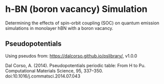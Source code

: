 # h-BN (boron vacancy) Simulation
Determining the effects of spin-orbit coupling (SOC) on quantum emission simulations in monolayer hBN with a boron vacancy. 

## Pseudopotentials
Using pseudos from: https://dalcorso.github.io/pslibrary/, v1.0.0

Dal Corso, A. (2014). Pseudopotentials periodic table: From H to Pu. Computational Materials Science, 95, 337–350. doi:10.1016/j.commatsci.2014.07.043
